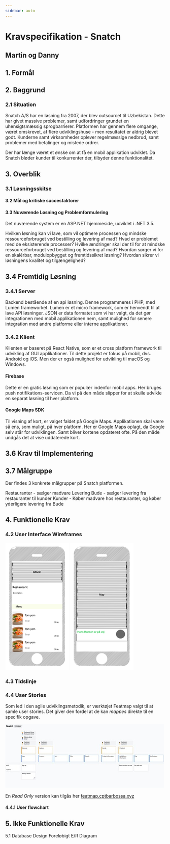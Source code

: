 ```yaml
---
sidebar: auto
---
```


# Kravspecifikation - Snatch
## Martin og Danny

## 1. Formål

## 2. Baggrund

### 2.1 Situation
Snatch A/S har en løsning fra 2007, der blev outsourcet til Uzbekistan. Dette har givet massive problemer, samt udfordringer grundet en uhensigtsmæssig sprogbarrierer. Platformen har gennem flere omgange, været omskrevet, af flere udviklingshuse - men resultatet er aldrig blevet godt. Kunderne samt virksomheder oplever regelmæssige nedbrud, samt problemer med betalinger og mistede ordrer.

Der har længe været et ønske om at få en mobil applikation udviklet. Da Snatch bløder kunder til konkurrenter der, tilbyder denne funktionalitet.

## 3. Overblik

### 3.1 Løsningsskitse

#### 3.2 Mål og kritiske succesfaktorer

#### 3.3 Nuværende Løsning og Problemformulering
Det nuværende system er en ASP.NET hjemmeside, udviklet i .NET 3.5.

Hvilken løsning kan vi lave, som vil optimere processen og mindske ressourceforbruget ved bestilling og levering af mad?
Hvad er problemet med de eksisterende processer?
Hvilke ændringer skal der til for at mindske ressourceforbruget ved bestilling og levering af mad?
Hvordan sørger vi for en skalérbar, modulopbygget og fremtidssikret løsning?
Hvordan sikrer vi løsningens kvalitet og tilgængelighed?

## 3.4 Fremtidig Løsning
### 3.4.1 Server
Backend bestående af en api løsning. Denne programmeres i PHP, med Lumen frameworket.
Lumen er et micro framework, som er henvendt til at lave API løsninger. JSON er data formatet som vi har valgt, da det gør integrationen med mobil applikationen nem, samt mulighed for senere integration med andre platforme eller interne applikationer.

### 3.4.2 Klient
Klienten er baseret på React Native, som er et cross platform framework til udvikling af GUI applikationer. Til dette projekt er fokus på mobil, dvs. Android og iOS. Men der er også mulighed for udvikling til macOS og Windows.

#### Firebase
Dette er en gratis løsning som er populær indenfor mobil apps. Her bruges push notifikations-servicen. Da vi på den måde slipper for at skulle udvikle en separat løsning til hver platform.

#### Google Maps SDK
Til visning af kort, er valget faldet på Google Maps. Applikationen skal være så ens, som muligt, på hver platform. Her er Google Maps oplagt, da Google selv står for udviklingen. Samt bliver kortene opdateret ofte. På den måde undgås det at vise uddaterede kort.

## 3.6 Krav til Implementering
## 3.7 Målgruppe
Der findes 3 konkrete målgrupper på Snatch platformen.

Restauranter - sælger madvare
Levering Bude - sælger levering fra restauranter til kunder
Kunder - Køber madvare hos restauranter, og køber yderligere levering fra Bude

## 4. Funktionelle Krav

### 4.2 User Interface Wireframes

<img src="./screen-restaurant.png" style="zoom:50%;" />



<img src="./screen-order-tracking.png" alt="Screen Order Tracking" style="zoom:50%;" />

### 4.3 Tidslinje

### 4.4 User Stories

Som led i den agile udviklingsmetodik, er værktøjet Featmap valgt til at samle user stories.
Det giver den fordel at de kan _mappes_ direkte til en specifik opgave.

![Preview](./featmap-preview.jpg)

En _Read Only_ version kan tilgås her [featmap.cptbarbossa.xyz](https://featmap.cptbarbossa.xyz/link/aeb7e4b1-31e3-4425-80f8-9d1a98e2e81d) 

#### 4.4.1 User flowchart

## 5. Ikke Funktionelle Krav
   5.1 Database Design
   Foreløbigt E/R Diagram
